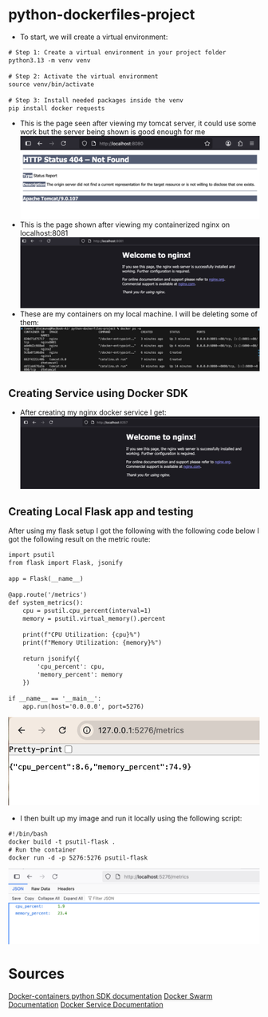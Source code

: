 # python-dockerfiles-project
- To start, we will create a virtual environment:
```
# Step 1: Create a virtual environment in your project folder
python3.13 -m venv venv

# Step 2: Activate the virtual environment
source venv/bin/activate

# Step 3: Install needed packages inside the venv
pip install docker requests
```
- This is the page seen after viewing my tomcat server, it could use some work but the server being shown is good enough for me
![alt text](image.png)
- This is the page shown after viewing my containerized nginx on localhost:8081
![alt text](image-1.png)
- These are my containers on my local machine. I will be deleting some of them:
![alt text](image-2.png)

## Creating Service using Docker SDK
- After creating my nginx docker service I get:
![alt text](image-3.png)

## Creating Local Flask app and testing

After using my flask setup I got the following with the following code below I got the following result on the metric route:
```
import psutil
from flask import Flask, jsonify  

app = Flask(__name__)

@app.route('/metrics')
def system_metrics():
    cpu = psutil.cpu_percent(interval=1)  
    memory = psutil.virtual_memory().percent

    print(f"CPU Utilization: {cpu}%")
    print(f"Memory Utilization: {memory}%")

    return jsonify({
        'cpu_percent': cpu,
        'memory_percent': memory
    })

if __name__ == '__main__':
    app.run(host='0.0.0.0', port=5276)
```
![alt text](image-4.png)

- I then built up my image and run it locally using the following script:
```
#!/bin/bash
docker build -t psutil-flask .
# Run the container
docker run -d -p 5276:5276 psutil-flask
```

![alt text](image-5.png)
# Sources
[Docker-containers python SDK documentation](https://docker-py.readthedocs.io/en/latest/containers.html)
[Docker Swarm Documentation](https://docker-py.readthedocs.io/en/latest/swarm.html)
[Docker Service Documentation](https://docker-py.readthedocs.io/en/latest/services.html)

